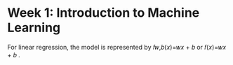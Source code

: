 # Week 1: Introduction to Machine Learning

For linear regression, the model is represented by 𝑓𝑤,𝑏(𝑥)=𝑤𝑥 + 𝑏 	 or 𝑓(𝑥)=𝑤𝑥 + 𝑏 	.

